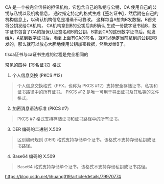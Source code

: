 CA 是一个被完全信任的担保机构，它包含自己的私钥与公钥，CA 使用自己的公钥与私钥以及机构信息，
通过指定特定的格式生成【签名证书】，然后附在自己的机构信息上，以确认机构信息是准确不可篡改。
这样每当A想向B发数据，B首先将公钥发给CA机构，
CA机构拿到B的公钥后向B确认,生成一份数字证书给B，数字证书包含了CA的担保认证签名和B的公钥，B拿到CA的这份数字证书后，就发给A，A拿到数字证书后，看到上面有CA的签名，就可以确定当前拿到的公钥是B发的，那么就可以放心大胆地使用公钥加密数据，然后发给B了。

tlsca证书与ca证书生成的过程是完全相同的



常见的四种【签名证书】格式
1. 个人信息交换 (PKCS #12)
> 个人信息交换格式（PFX，也称为 PKCS #12）支持安全存储证书、私钥和证书路径中的所有证书。
PKCS #12 是唯一可用于导出证书及其私钥的文件格式。

2. 加密消息语法标准 (PKCS #7)
> PKCS #7 格式支持存储证书和证书路径中的所有证书。

3. DER 编码的二进制 X.509
> 区别编码规则 (DER) 格式支持存储单个证书。该格式不支持存储私钥或证书路径。

4. Base64 编码的 X.509
> Base64 格式支持存储单个证书。该格式不支持存储私钥或证书路径。

https://blog.csdn.net/lihuang319/article/details/79970774
